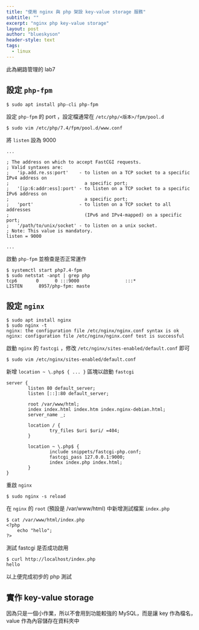 ```yaml
---
title: "使用 nginx 與 php 架設 key-value storage 服務"
subtitle: ""
excerpt: "nginx php key-value storage"
layout: post
author: "blueskyson"
header-style: text
tags:
  - linux
---
```


此為網路管理的 lab7

## 設定 `php-fpm`

```non
$ sudo apt install php-cli php-fpm
```

設定 `php-fpm` 的 port ，設定檔通常在 `/etc/php/<版本>/fpm/pool.d`

```non
$ sudo vim /etc/php/7.4/fpm/pool.d/www.conf
```

將 `listen` 設為 9000

```non
...

; The address on which to accept FastCGI requests.
; Valid syntaxes are:
;   'ip.add.re.ss:port'    - to listen on a TCP socket to a specific IPv4 address on
;                            a specific port;
;   '[ip:6:addr:ess]:port' - to listen on a TCP socket to a specific IPv6 address on
;                            a specific port;
;   'port'                 - to listen on a TCP socket to all addresses
;                            (IPv6 and IPv4-mapped) on a specific port;
;   '/path/to/unix/socket' - to listen on a unix socket.
; Note: This value is mandatory.
listen = 9000

...
```

啟動 `php-fpm` 並檢查是否正常運作

```
$ systemctl start php7.4-fpm
$ sudo netstat -anpt | grep php
tcp6       0      0 :::9000                 :::*                    LISTEN      8957/php-fpm: maste
```

## 設定 `nginx` 

```non
$ sudo apt install nginx
$ sudo nginx -t
nginx: the configuration file /etc/nginx/nginx.conf syntax is ok
nginx: configuration file /etc/nginx/nginx.conf test is successful
```

啟動 `nginx` 的 `fastcgi` ，修改 `/etc/nginx/sites-enabled/default.conf` 即可 

```non
$ sudo vim /etc/nginx/sites-enabled/default.conf
```

新增 `location ~ \.php$ { ... }` 區塊以啟動 `fastcgi`

```non
server {
        listen 80 default_server;
        listen [::]:80 default_server;

        root /var/www/html;
        index index.html index.htm index.nginx-debian.html;
        server_name _;

        location / {
                try_files $uri $uri/ =404;
        }

        location ~ \.php$ {
                include snippets/fastcgi-php.conf;
                fastcgi_pass 127.0.0.1:9000;
                index index.php index.html;
        }
}
```

重啟 `nginx`

```non
$ sudo nginx -s reload
```

在 `nginx` 的 `root` (預設是 /var/www/html) 中新增測試檔案 `index.php`

```non
$ cat /var/www/html/index.php
<?php
    echo "hello";
?>
```

測試 fastcgi 是否成功啟用

```non
$ curl http://localhost/index.php
hello
```

以上便完成初步的 php 測試

## 實作 key-value storage

因為只是一個小作業，所以不會用到功能較強的 MySQL，而是讓 key 作為檔名，value 作為內容儲存在資料夾中 